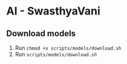 # AI - SwasthyaVani

## Download models
1. Run `chmod +x scripts/models/download.sh`
2. Run `scripts/models/download.sh`
